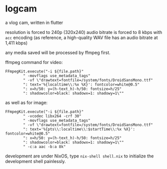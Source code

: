 # logcam

a vlog cam, written in flutter

resolution is forced to 240p (320x240)
audio bitrate is forced to 8 kbps with `acc` encoding (as reference, a high-quality WAV file has an audio bitrate at 1,411 kbps)


any media saved will be processed by ffmpeg first.

ffmpeg command for video:

```
FFmpegKit.execute("-i ${file.path}"
        " -movflags use_metadata_tags"
        " -vf \"drawtext=fontfile=/system/fonts/DroidSansMono.ttf"
        ": text='%{localtime\\:%x %X}': fontcolor=white@0.5"
        ": x=h/50: y=(h-text_h)-h/50: fontsize=h/25"
        ": shadowcolor=black: shadowx=1: shadowy=1\""
```

as well as for image:

```
FFmpegKit.execute("-i ${file.path}"
        " -vcodec libx264 -crf 30"
        " -movflags use_metadata_tags"
        " -vf \"drawtext=fontfile=/system/fonts/DroidSansMono.ttf"
        ": text='%{pts\\:localtime\\:$startTime\\:%x %X}': fontcolor=white@0.5"
        ": x=h/50: y=(h-text_h)-h/50: fontsize=h/25"
        ": shadowcolor=black: shadowx=1: shadowy=1\""
        " -c:a aac -b:a 8k"
```

development are under NixOS, type `nix-shell shell.nix` to initialize the development shell painlessly.
